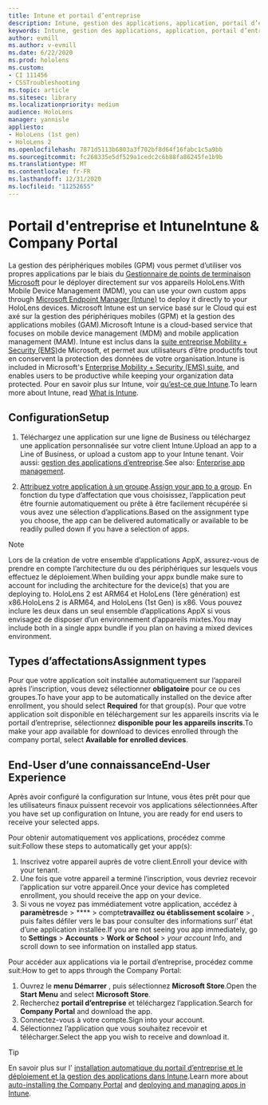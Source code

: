 ```yaml
---
title: Intune et portail d’entreprise
description: Intune, gestion des applications, application, portail d’entreprise, portail
keywords: Intune, gestion des applications, application, portail d’entreprise, portail, hololens
author: evmill
ms.author: v-evmill
ms.date: 6/22/2020
ms.prod: hololens
ms.custom:
- CI 111456
- CSSTroubleshooting
ms.topic: article
ms.sitesec: library
ms.localizationpriority: medium
audience: HoloLens
manager: yannisle
appliesto:
- HoloLens (1st gen)
- HoloLens 2
ms.openlocfilehash: 7871d5113b6803a3f702bf8d64f16fabc1c5a9bb
ms.sourcegitcommit: fc268335e5df529a1cedc2c6b88fa86245fe1b9b
ms.translationtype: MT
ms.contentlocale: fr-FR
ms.lasthandoff: 12/31/2020
ms.locfileid: "11252655"
---
```

# <span data-ttu-id="d3ba1-104">Portail d'entreprise et Intune</span><span class="sxs-lookup"><span data-stu-id="d3ba1-104">Intune & Company Portal</span></span>

<span data-ttu-id="d3ba1-105">La gestion des périphériques mobiles (GPM) vous permet d’utiliser vos propres applications par le biais du [Gestionnaire de points de terminaison Microsoft](https://docs.microsoft.com/intune/windows-holographic-for-business) pour le déployer directement sur vos appareils HoloLens.</span><span class="sxs-lookup"><span data-stu-id="d3ba1-105">With Mobile Device Management (MDM), you can use your own custom apps through [Microsoft Endpoint Manager (Intune)](https://docs.microsoft.com/intune/windows-holographic-for-business) to deploy it directly to your HoloLens devices.</span></span> <span data-ttu-id="d3ba1-106">Microsoft Intune est un service basé sur le Cloud qui est axé sur la gestion des périphériques mobiles (GPM) et la gestion des applications mobiles (GAM).</span><span class="sxs-lookup"><span data-stu-id="d3ba1-106">Microsoft Intune is a cloud-based service that focuses on mobile device management (MDM) and mobile application management (MAM).</span></span> <span data-ttu-id="d3ba1-107">Intune est inclus dans la [suite entreprise Mobility + Security (EMS)](https://www.microsoft.com/microsoft-365/enterprise-mobility-security)de Microsoft, et permet aux utilisateurs d’être productifs tout en conservent la protection des données de votre organisation.</span><span class="sxs-lookup"><span data-stu-id="d3ba1-107">Intune is included in Microsoft's [Enterprise Mobility + Security (EMS) suite](https://www.microsoft.com/microsoft-365/enterprise-mobility-security), and enables users to be productive while keeping your organization data protected.</span></span> <span data-ttu-id="d3ba1-108">Pour en savoir plus sur Intune, voir [qu’est-ce que Intune](https://docs.microsoft.com/mem/intune/fundamentals/what-is-intune).</span><span class="sxs-lookup"><span data-stu-id="d3ba1-108">To learn more about Intune, read [What is Intune](https://docs.microsoft.com/mem/intune/fundamentals/what-is-intune).</span></span>

## <span data-ttu-id="d3ba1-109">Configuration</span><span class="sxs-lookup"><span data-stu-id="d3ba1-109">Setup</span></span>

1. <span data-ttu-id="d3ba1-110">Téléchargez une application sur une ligne de Business ou téléchargez une application personnalisée sur votre client Intune.</span><span class="sxs-lookup"><span data-stu-id="d3ba1-110">Upload an app to a Line of Business, or upload a custom app to your Intune tenant.</span></span> <span data-ttu-id="d3ba1-111">Voir aussi: [gestion des applications d’entreprise](https://docs.microsoft.com/windows/client-management/mdm/enterprise-app-management).</span><span class="sxs-lookup"><span data-stu-id="d3ba1-111">See also: [Enterprise app management](https://docs.microsoft.com/windows/client-management/mdm/enterprise-app-management).</span></span>

2. <span data-ttu-id="d3ba1-112">[Attribuez votre application à un groupe](https://docs.microsoft.com/mem/intune/apps/apps-deploy).</span><span class="sxs-lookup"><span data-stu-id="d3ba1-112">[Assign your app to a group](https://docs.microsoft.com/mem/intune/apps/apps-deploy).</span></span> <span data-ttu-id="d3ba1-113">En fonction du type d’affectation que vous choisissez, l’application peut être fournie automatiquement ou prête à être facilement récupérée si vous avez une sélection d’applications.</span><span class="sxs-lookup"><span data-stu-id="d3ba1-113">Based on the assignment type you choose, the app can be delivered automatically or available to be readily pulled down if you have a selection of apps.</span></span>

> [!NOTE]
> <span data-ttu-id="d3ba1-114">Lors de la création de votre ensemble d’applications AppX, assurez-vous de prendre en compte l’architecture du ou des périphériques sur lesquels vous effectuez le déploiement.</span><span class="sxs-lookup"><span data-stu-id="d3ba1-114">When building your appx bundle make sure to account for including the architecture for the device(s) that you are deploying to.</span></span> <span data-ttu-id="d3ba1-115">HoloLens 2 est ARM64 et HoloLens (1ère génération) est x86.</span><span class="sxs-lookup"><span data-stu-id="d3ba1-115">HoloLens 2 is ARM64, and HoloLens (1st Gen) is x86.</span></span> <span data-ttu-id="d3ba1-116">Vous pouvez inclure les deux dans un seul ensemble d’applications AppX si vous envisagez de disposer d’un environnement d’appareils mixtes.</span><span class="sxs-lookup"><span data-stu-id="d3ba1-116">You may include both in a single appx bundle if you plan on having a mixed devices environment.</span></span>

## <span data-ttu-id="d3ba1-117">Types d’affectations</span><span class="sxs-lookup"><span data-stu-id="d3ba1-117">Assignment types</span></span>

<span data-ttu-id="d3ba1-118">Pour que votre application soit installée automatiquement sur l’appareil après l’inscription, vous devez sélectionner **obligatoire** pour ce ou ces groupes.</span><span class="sxs-lookup"><span data-stu-id="d3ba1-118">To have your app to be automatically installed on the device after enrollment, you should select **Required** for that group(s).</span></span>
<span data-ttu-id="d3ba1-119">Pour que votre application soit disponible en téléchargement sur les appareils inscrits via le portail d’entreprise, sélectionnez **disponible pour les appareils inscrits**.</span><span class="sxs-lookup"><span data-stu-id="d3ba1-119">To make your app available for download to devices enrolled through the company portal, select **Available for enrolled devices**.</span></span>

## <span data-ttu-id="d3ba1-120">End-User d’une connaissance</span><span class="sxs-lookup"><span data-stu-id="d3ba1-120">End-User Experience</span></span>

<span data-ttu-id="d3ba1-121">Après avoir configuré la configuration sur Intune, vous êtes prêt pour que les utilisateurs finaux puissent recevoir vos applications sélectionnées.</span><span class="sxs-lookup"><span data-stu-id="d3ba1-121">After you have set up configuration on Intune, you are ready for end users to receive your selected apps.</span></span>

<span data-ttu-id="d3ba1-122">Pour obtenir automatiquement vos applications, procédez comme suit:</span><span class="sxs-lookup"><span data-stu-id="d3ba1-122">Follow these steps to automatically get your app(s):</span></span>

1. <span data-ttu-id="d3ba1-123">Inscrivez votre appareil auprès de votre client.</span><span class="sxs-lookup"><span data-stu-id="d3ba1-123">Enroll your device with your tenant.</span></span>
2. <span data-ttu-id="d3ba1-124">Une fois que votre appareil a terminé l’inscription, vous devriez recevoir l’application sur votre appareil.</span><span class="sxs-lookup"><span data-stu-id="d3ba1-124">Once your device has completed enrollment, you should receive the app on your device.</span></span>
3. <span data-ttu-id="d3ba1-125">Si vous ne voyez pas immédiatement votre application, accédez à **paramètres**de  >  \*\*\*\*  >  compte**travaillez ou établissement scolaire**  >  , puis faites défiler vers le bas pour consulter des informations sur*l'* état d’une application installée.</span><span class="sxs-lookup"><span data-stu-id="d3ba1-125">If you are not seeing you app immediately, go to **Settings** > **Accounts** > **Work or School** > *your account* Info, and scroll down to see information on installed app status.</span></span>

<span data-ttu-id="d3ba1-126">Pour accéder aux applications via le portail d’entreprise, procédez comme suit:</span><span class="sxs-lookup"><span data-stu-id="d3ba1-126">How to get to apps through the Company Portal:</span></span>

1. <span data-ttu-id="d3ba1-127">Ouvrez le **menu Démarrer** , puis sélectionnez **Microsoft Store**.</span><span class="sxs-lookup"><span data-stu-id="d3ba1-127">Open the **Start Menu** and select **Microsoft Store**.</span></span>
2. <span data-ttu-id="d3ba1-128">Recherchez **portail d’entreprise** et téléchargez l’application.</span><span class="sxs-lookup"><span data-stu-id="d3ba1-128">Search for **Company Portal** and download the app.</span></span>
3. <span data-ttu-id="d3ba1-129">Connectez-vous à votre compte.</span><span class="sxs-lookup"><span data-stu-id="d3ba1-129">Sign into your account.</span></span>
4. <span data-ttu-id="d3ba1-130">Sélectionnez l’application que vous souhaitez recevoir et télécharger.</span><span class="sxs-lookup"><span data-stu-id="d3ba1-130">Select the app you wish to receive and download it.</span></span>

> [!Tip]
> <span data-ttu-id="d3ba1-131">En savoir plus sur l' [installation automatique du portail d’entreprise et le](https://docs.microsoft.com/mem/intune/apps/company-portal-app) [déploiement et la gestion des applications dans Intune](https://docs.microsoft.com/mem/intune/fundamentals/windows-holographic-for-business#deploy-and-manage-apps).</span><span class="sxs-lookup"><span data-stu-id="d3ba1-131">Learn more about [auto-installing the Company Portal](https://docs.microsoft.com/mem/intune/apps/company-portal-app) and [deploying and managing apps in Intune](https://docs.microsoft.com/mem/intune/fundamentals/windows-holographic-for-business#deploy-and-manage-apps).</span></span>
